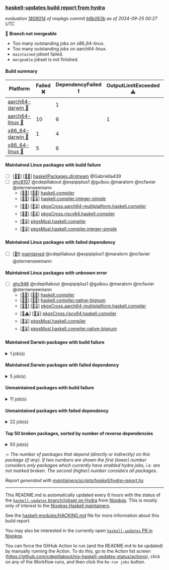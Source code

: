 ### [haskell-updates build report from hydra](https://hydra.nixos.org/jobset/nixpkgs/haskell-updates)
*evaluation [1809014](https://hydra.nixos.org/eval/1809014) of nixpkgs commit [b6b063b](https://github.com/NixOS/nixpkgs/commits/b6b063bdc265990fb87781682da974578b16443c) as of 2024-09-25 00:27 UTC*

🔴 **Branch not mergeable**
  * Too many outstanding jobs on x86_64-linux.
  * Too many outstanding jobs on aarch64-linux.
  * `maintained` jobset failed.
  * `mergeable` jobset is not finished.

#### Build summary

 | Platform | Failed ❌ | DependencyFailed ❗ | OutputLimitExceeded ⚠️ | TimedOut ⌛🚫 | Unfinished ⏳ | Success ✅ | 
 | --- | --- | --- | --- | --- | --- | --- | 
 | [aarch64-darwin 🍏](https://hydra.nixos.org/eval/1809014?filter=.aarch64-darwin) |  | 1 |  | 21 | 6385 | 158 | 
 | [aarch64-linux 📱](https://hydra.nixos.org/eval/1809014?filter=.aarch64-linux) | 10 | 6 | 1 | 1 | 2609 | 4033 | 
 | [x86_64-darwin 🍎](https://hydra.nixos.org/eval/1809014?filter=.x86_64-darwin) | 1 | 4 |  | 32 | 6525 | 25 | 
 | [x86_64-linux 🐧](https://hydra.nixos.org/eval/1809014?filter=.x86_64-linux) | 5 | 6 |  |  | 3961 | 2741 | 
#### Maintained Linux packages with build failure
- [ ] [[📱❌]](https://hydra.nixos.org/build/273444394) [[🐧❌]](https://hydra.nixos.org/build/273442606) [haskellPackages.dirstream](https://hydra.nixos.org/eval/1809014?filter=haskellPackages.dirstream) @Gabriella439
- [ ] [ghc8107](https://hydra.nixos.org/eval/1809014?filter=ghc8107) @cdepillabout @expipiplus1 @guibou @maralorn @ncfavier @sternenseemann
  - [[📱✅]](https://hydra.nixos.org/build/273456917) [[🐧✅]](https://hydra.nixos.org/build/273448830) [haskell.compiler](https://hydra.nixos.org/eval/1809014?filter=haskell.compiler.ghc8107)
  - [[📱✅]](https://hydra.nixos.org/build/273463640) [[🐧⏳]](https://hydra.nixos.org/build/273440646) [haskell.compiler.integer-simple](https://hydra.nixos.org/eval/1809014?filter=haskell.compiler.integer-simple.ghc8107)
  - [[📱✅]](https://hydra.nixos.org/build/273443511) [[🐧⏳]](https://hydra.nixos.org/build/273444396) [pkgsCross.aarch64-multiplatform.haskell.compiler](https://hydra.nixos.org/eval/1809014?filter=pkgsCross.aarch64-multiplatform.haskell.compiler.ghc8107)
  - [[📱❌]](https://hydra.nixos.org/build/273457758) [[🐧⏳]](https://hydra.nixos.org/build/273468052) [pkgsCross.riscv64.haskell.compiler](https://hydra.nixos.org/eval/1809014?filter=pkgsCross.riscv64.haskell.compiler.ghc8107)
  -  [[🐧⏳]](https://hydra.nixos.org/build/273463871) [pkgsMusl.haskell.compiler](https://hydra.nixos.org/eval/1809014?filter=pkgsMusl.haskell.compiler.ghc8107)
  -  [[🐧⏳]](https://hydra.nixos.org/build/273453619) [pkgsMusl.haskell.compiler.integer-simple](https://hydra.nixos.org/eval/1809014?filter=pkgsMusl.haskell.compiler.integer-simple.ghc8107)
#### Maintained Linux packages with failed dependency
- [ ] [[🐧❗]](https://hydra.nixos.org/build/273730328) [maintained](https://hydra.nixos.org/eval/1809014?filter=maintained) @cdepillabout @expipiplus1 @maralorn @ncfavier @sternenseemann
#### Maintained Linux packages with unknown error
- [ ] [ghc948](https://hydra.nixos.org/eval/1809014?filter=ghc948) @cdepillabout @expipiplus1 @guibou @maralorn @ncfavier @sternenseemann
  - [[📱✅]](https://hydra.nixos.org/build/273445854) [[🐧✅]](https://hydra.nixos.org/build/273453975) [haskell.compiler](https://hydra.nixos.org/eval/1809014?filter=haskell.compiler.ghc948)
  - [[📱✅]](https://hydra.nixos.org/build/273460119) [[🐧✅]](https://hydra.nixos.org/build/273445783) [haskell.compiler.native-bignum](https://hydra.nixos.org/eval/1809014?filter=haskell.compiler.native-bignum.ghc948)
  - [[📱✅]](https://hydra.nixos.org/build/273444263) [[🐧⏳]](https://hydra.nixos.org/build/273468122) [pkgsCross.aarch64-multiplatform.haskell.compiler](https://hydra.nixos.org/eval/1809014?filter=pkgsCross.aarch64-multiplatform.haskell.compiler.ghc948)
  - [[📱⚠️]](https://hydra.nixos.org/build/273458300) [[🐧⏳]](https://hydra.nixos.org/build/273447139) [pkgsCross.riscv64.haskell.compiler](https://hydra.nixos.org/eval/1809014?filter=pkgsCross.riscv64.haskell.compiler.ghc948)
  -  [[🐧⏳]](https://hydra.nixos.org/build/273450687) [pkgsMusl.haskell.compiler](https://hydra.nixos.org/eval/1809014?filter=pkgsMusl.haskell.compiler.ghc948)
  -  [[🐧⏳]](https://hydra.nixos.org/build/273458002) [pkgsMusl.haskell.compiler.native-bignum](https://hydra.nixos.org/eval/1809014?filter=pkgsMusl.haskell.compiler.native-bignum.ghc948)
#### Maintained Darwin packages with build failure
<details><summary>1 job(s) </summary>

- [ ] [[🍏✅]](https://hydra.nixos.org/build/273438431) [[🍎❌]](https://hydra.nixos.org/build/273438430) [wstunnel](https://hydra.nixos.org/eval/1809014?filter=wstunnel) @NeverBehave @R-VdP
</details>

#### Maintained Darwin packages with failed dependency
<details><summary>5 job(s) </summary>

- [ ] [ghc8107](https://hydra.nixos.org/eval/1809014?filter=ghc8107) @cdepillabout @expipiplus1 @guibou @maralorn @ncfavier @sternenseemann
  - [[🍏✅]](https://hydra.nixos.org/build/273463555) [[🍎⌛🚫]](https://hydra.nixos.org/build/273441832) [haskell.compiler](https://hydra.nixos.org/eval/1809014?filter=haskell.compiler.ghc8107)
  - [[🍏⏳]](https://hydra.nixos.org/build/273461302) [[🍎⌛🚫]](https://hydra.nixos.org/build/273463063) [haskell.compiler.integer-simple](https://hydra.nixos.org/eval/1809014?filter=haskell.compiler.integer-simple.ghc8107)
  - [[🍏❗]](https://hydra.nixos.org/build/273461468) [[🍎❗]](https://hydra.nixos.org/build/273455146) [pkgsCross.aarch64-multiplatform.haskell.compiler](https://hydra.nixos.org/eval/1809014?filter=pkgsCross.aarch64-multiplatform.haskell.compiler.ghc8107)
  - [[🍏❗]](https://hydra.nixos.org/build/273443827) [[🍎❗]](https://hydra.nixos.org/build/273451139) [pkgsCross.riscv64.haskell.compiler](https://hydra.nixos.org/eval/1809014?filter=pkgsCross.riscv64.haskell.compiler.ghc8107)
</details>

#### Unmaintained packages with build failure
<details><summary>11 job(s) </summary>

- [ ] [[🍏⏳]](https://hydra.nixos.org/build/273456527) [[📱❌]](https://hydra.nixos.org/build/273441775) [[🍎⏳]](https://hydra.nixos.org/build/273465137) [[🐧⏳]](https://hydra.nixos.org/build/273451545) [haskellPackages.anansi](https://hydra.nixos.org/eval/1809014?filter=haskellPackages.anansi)  ⤴️ 1 | 2
- [ ] [[🍏⏳]](https://hydra.nixos.org/build/273449835) [[📱❌]](https://hydra.nixos.org/build/273445548) [[🍎⏳]](https://hydra.nixos.org/build/273459510) [[🐧⏳]](https://hydra.nixos.org/build/273464558) [haskellPackages.nlopt-haskell](https://hydra.nixos.org/eval/1809014?filter=haskellPackages.nlopt-haskell)  ⤴️ 1 | 1
- [ ] [[🍏⏳]](https://hydra.nixos.org/build/273445134) [[📱⏳]](https://hydra.nixos.org/build/273455394) [[🍎⏳]](https://hydra.nixos.org/build/273467761) [[🐧❌]](https://hydra.nixos.org/build/273467737) [haskellPackages.si-timers](https://hydra.nixos.org/eval/1809014?filter=haskellPackages.si-timers)  ⤴️ 1 | 1
- [ ] [[🍏⏳]](https://hydra.nixos.org/build/273457064) [[📱❌]](https://hydra.nixos.org/build/273446899) [[🍎⏳]](https://hydra.nixos.org/build/273463078) [[🐧⏳]](https://hydra.nixos.org/build/273456172) [haskellPackages.GOST34112012-Hash](https://hydra.nixos.org/eval/1809014?filter=haskellPackages.GOST34112012-Hash) 
- [ ] [[🍏⏳]](https://hydra.nixos.org/build/273444620) [[📱⏳]](https://hydra.nixos.org/build/273454613) [[🍎⏳]](https://hydra.nixos.org/build/273459440) [[🐧❌]](https://hydra.nixos.org/build/273463331) [haskellPackages.clash-multisignal](https://hydra.nixos.org/eval/1809014?filter=haskellPackages.clash-multisignal) 
- [ ] [[🍏⏳]](https://hydra.nixos.org/build/273458322) [[📱❌]](https://hydra.nixos.org/build/273459450) [[🍎⏳]](https://hydra.nixos.org/build/273463487) [[🐧⏳]](https://hydra.nixos.org/build/273460098) [haskellPackages.clash-vhdl](https://hydra.nixos.org/eval/1809014?filter=haskellPackages.clash-vhdl) 
- [ ] [[🍏⏳]](https://hydra.nixos.org/build/273464361) [[📱❌]](https://hydra.nixos.org/build/273462280) [[🍎⏳]](https://hydra.nixos.org/build/273454979) [[🐧❌]](https://hydra.nixos.org/build/273456994) [haskellPackages.hs-asapo](https://hydra.nixos.org/eval/1809014?filter=haskellPackages.hs-asapo) 
- [ ] [[🍏⏳]](https://hydra.nixos.org/build/273458495) [[📱❌]](https://hydra.nixos.org/build/273460566) [[🍎⏳]](https://hydra.nixos.org/build/273467268) [[🐧⏳]](https://hydra.nixos.org/build/273447714) [haskellPackages.nspace](https://hydra.nixos.org/eval/1809014?filter=haskellPackages.nspace) 
- [ ] [[🍏⏳]](https://hydra.nixos.org/build/273465751) [[📱⏳]](https://hydra.nixos.org/build/273450202) [[🍎⏳]](https://hydra.nixos.org/build/273446676) [[🐧❌]](https://hydra.nixos.org/build/273459853) [haskellPackages.strict-mvar](https://hydra.nixos.org/eval/1809014?filter=haskellPackages.strict-mvar) 
- [ ] [[🍏⏳]](https://hydra.nixos.org/build/273441117) [[📱❌]](https://hydra.nixos.org/build/273448541) [[🍎⏳]](https://hydra.nixos.org/build/273463796) [[🐧⏳]](https://hydra.nixos.org/build/273448419) [haskellPackages.tiktoken](https://hydra.nixos.org/eval/1809014?filter=haskellPackages.tiktoken) 
- [ ] [[🍏⏳]](https://hydra.nixos.org/build/273456139) [[📱❌]](https://hydra.nixos.org/build/273450030) [[🍎⏳]](https://hydra.nixos.org/build/273452187) [[🐧⏳]](https://hydra.nixos.org/build/273461304) [haskellPackages.uncertain](https://hydra.nixos.org/eval/1809014?filter=haskellPackages.uncertain) 
</details>

#### Unmaintained packages with failed dependency
<details><summary>22 job(s) </summary>

- [ ] [microlens](https://hydra.nixos.org/eval/1809014?filter=microlens)  ⤴️ 154 | 597
  - [[🍏✅]](https://hydra.nixos.org/build/273440681) [[📱✅]](https://hydra.nixos.org/build/273446903) [[🍎⏳]](https://hydra.nixos.org/build/273456556) [[🐧✅]](https://hydra.nixos.org/build/273463917) [haskellPackages](https://hydra.nixos.org/eval/1809014?filter=haskellPackages.microlens)
  - [[🍏⏳]](https://hydra.nixos.org/build/273453382)  [[🍎❗]](https://hydra.nixos.org/build/273450781) [[🐧⏳]](https://hydra.nixos.org/build/273443033) [pkgsCross.ghcjs.haskell.packages.ghc98](https://hydra.nixos.org/eval/1809014?filter=pkgsCross.ghcjs.haskell.packages.ghc98.microlens)
  - [[🍏⏳]](https://hydra.nixos.org/build/273459428)  [[🍎❗]](https://hydra.nixos.org/build/273453862) [[🐧⏳]](https://hydra.nixos.org/build/273446773) [pkgsCross.ghcjs.haskell.packages.ghcHEAD](https://hydra.nixos.org/eval/1809014?filter=pkgsCross.ghcjs.haskell.packages.ghcHEAD.microlens)
  - [[🍏⌛🚫]](https://hydra.nixos.org/build/273442169)  [[🍎❗]](https://hydra.nixos.org/build/273453515) [[🐧⏳]](https://hydra.nixos.org/build/273466062) [pkgsCross.ghcjs.haskellPackages](https://hydra.nixos.org/eval/1809014?filter=pkgsCross.ghcjs.haskellPackages.microlens)
- [ ] [[🍏⏳]](https://hydra.nixos.org/build/273447464) [[📱❗]](https://hydra.nixos.org/build/273461023) [[🍎⏳]](https://hydra.nixos.org/build/273442846) [[🐧❗]](https://hydra.nixos.org/build/273463348) [haskellPackages.language-ats](https://hydra.nixos.org/eval/1809014?filter=haskellPackages.language-ats)  ⤴️ 1 | 3
- [ ] [[🍏⏳]](https://hydra.nixos.org/build/273464810) [[📱❗]](https://hydra.nixos.org/build/273457418) [[🍎⏳]](https://hydra.nixos.org/build/273447987) [[🐧❗]](https://hydra.nixos.org/build/273447767) [haskellPackages.hs2ats](https://hydra.nixos.org/eval/1809014?filter=haskellPackages.hs2ats)  ⤴️ 0 | 2
- [ ] [[🍏⏳]](https://hydra.nixos.org/build/273467938) [[📱❗]](https://hydra.nixos.org/build/273441479) [[🍎⏳]](https://hydra.nixos.org/build/273440915) [[🐧⏳]](https://hydra.nixos.org/build/273464974) [haskellPackages.anansi-hscolour](https://hydra.nixos.org/eval/1809014?filter=haskellPackages.anansi-hscolour) 
- [ ] [[🍏⏳]](https://hydra.nixos.org/build/273464936) [[📱❗]](https://hydra.nixos.org/build/273447970) [[🍎⏳]](https://hydra.nixos.org/build/273454363) [[🐧❗]](https://hydra.nixos.org/build/273456798) [haskellPackages.dhall-lex](https://hydra.nixos.org/eval/1809014?filter=haskellPackages.dhall-lex) 
- [ ] [hello](https://hydra.nixos.org/eval/1809014?filter=hello) 
  - [[🍏⏳]](https://hydra.nixos.org/build/273454810) [[📱⏳]](https://hydra.nixos.org/build/273447900) [[🍎⏳]](https://hydra.nixos.org/build/273461015) [[🐧⏳]](https://hydra.nixos.org/build/273460847) [haskellPackages](https://hydra.nixos.org/eval/1809014?filter=haskellPackages.hello)
  - [[🍏⏳]](https://hydra.nixos.org/build/273440834)  [[🍎❗]](https://hydra.nixos.org/build/273442887) [[🐧⏳]](https://hydra.nixos.org/build/273445064) [pkgsCross.ghcjs.haskell.packages.ghc98](https://hydra.nixos.org/eval/1809014?filter=pkgsCross.ghcjs.haskell.packages.ghc98.hello)
  - [[🍏⏳]](https://hydra.nixos.org/build/273441153)  [[🍎❗]](https://hydra.nixos.org/build/273448418) [[🐧⏳]](https://hydra.nixos.org/build/273455398) [pkgsCross.ghcjs.haskell.packages.ghcHEAD](https://hydra.nixos.org/eval/1809014?filter=pkgsCross.ghcjs.haskell.packages.ghcHEAD.hello)
  - [[🍏⌛🚫]](https://hydra.nixos.org/build/273456718)  [[🍎❗]](https://hydra.nixos.org/build/273456506) [[🐧⏳]](https://hydra.nixos.org/build/273451422) [pkgsCross.ghcjs.haskellPackages](https://hydra.nixos.org/eval/1809014?filter=pkgsCross.ghcjs.haskellPackages.hello)
  -    [[🐧⏳]](https://hydra.nixos.org/build/273449439) [pkgsMusl.haskellPackages](https://hydra.nixos.org/eval/1809014?filter=pkgsMusl.haskellPackages.hello)
  -    [[🐧⏳]](https://hydra.nixos.org/build/273461505) [pkgsStatic.haskell.packages.native-bignum.ghc948](https://hydra.nixos.org/eval/1809014?filter=pkgsStatic.haskell.packages.native-bignum.ghc948.hello)
  -    [[🐧⏳]](https://hydra.nixos.org/build/273441072) [pkgsStatic.haskell.packages.native-bignum.ghc982](https://hydra.nixos.org/eval/1809014?filter=pkgsStatic.haskell.packages.native-bignum.ghc982.hello)
  -    [[🐧⏳]](https://hydra.nixos.org/build/273449637) [pkgsStatic.haskellPackages](https://hydra.nixos.org/eval/1809014?filter=pkgsStatic.haskellPackages.hello)
- [ ] [[🍏⏳]](https://hydra.nixos.org/build/273447959) [[📱❗]](https://hydra.nixos.org/build/273459054) [[🍎⏳]](https://hydra.nixos.org/build/273441870) [[🐧⏳]](https://hydra.nixos.org/build/273466386) [haskellPackages.hmatrix-nlopt](https://hydra.nixos.org/eval/1809014?filter=haskellPackages.hmatrix-nlopt) 
- [ ] [[🍏⏳]](https://hydra.nixos.org/build/273461119) [[📱❗]](https://hydra.nixos.org/build/273451666) [[🍎⏳]](https://hydra.nixos.org/build/273458179) [[🐧❗]](https://hydra.nixos.org/build/273462791) [haskellPackages.hspec-dirstream](https://hydra.nixos.org/eval/1809014?filter=haskellPackages.hspec-dirstream) 
- [ ] [[🍏⏳]](https://hydra.nixos.org/build/273450016) [[📱⏳]](https://hydra.nixos.org/build/273461953) [[🍎⏳]](https://hydra.nixos.org/build/273442908) [[🐧❗]](https://hydra.nixos.org/build/273463675) [haskellPackages.io-classes-mtl](https://hydra.nixos.org/eval/1809014?filter=haskellPackages.io-classes-mtl) 
- [ ] [[🍏⏳]](https://hydra.nixos.org/build/273450584) [[📱⏳]](https://hydra.nixos.org/build/273466939) [[🍎❗]](https://hydra.nixos.org/build/273454664) [[🐧⏳]](https://hydra.nixos.org/build/273446253) [haskellPackages.redland](https://hydra.nixos.org/eval/1809014?filter=haskellPackages.redland) 
</details>

#### Top 50 broken packages, sorted by number of reverse dependencies
<details><summary>50 job(s) </summary>

[gogol-core](https://packdeps.haskellers.com/reverse/gogol-core) ⤴️ 184  
[haskell98](https://packdeps.haskellers.com/reverse/haskell98) ⤴️ 152  
[failure](https://packdeps.haskellers.com/reverse/failure) ⤴️ 72  
[enumerator](https://packdeps.haskellers.com/reverse/enumerator) ⤴️ 56  
[connection](https://packdeps.haskellers.com/reverse/connection) ⤴️ 53  
[util](https://packdeps.haskellers.com/reverse/util) ⤴️ 49  
[derive](https://packdeps.haskellers.com/reverse/derive) ⤴️ 48  
[web-routes](https://packdeps.haskellers.com/reverse/web-routes) ⤴️ 43  
[accelerate](https://packdeps.haskellers.com/reverse/accelerate) ⤴️ 42  
[syb-with-class](https://packdeps.haskellers.com/reverse/syb-with-class) ⤴️ 42  
[MonadCatchIO-transformers](https://packdeps.haskellers.com/reverse/MonadCatchIO-transformers) ⤴️ 41  
[TypeCompose](https://packdeps.haskellers.com/reverse/TypeCompose) ⤴️ 41  
[PrimitiveArray](https://packdeps.haskellers.com/reverse/PrimitiveArray) ⤴️ 35  
[crypto-random](https://packdeps.haskellers.com/reverse/crypto-random) ⤴️ 35  
[rank1dynamic](https://packdeps.haskellers.com/reverse/rank1dynamic) ⤴️ 33  
[dual](https://packdeps.haskellers.com/reverse/dual) ⤴️ 32  
[hsp](https://packdeps.haskellers.com/reverse/hsp) ⤴️ 32  
[distributed-static](https://packdeps.haskellers.com/reverse/distributed-static) ⤴️ 31  
[language-ecmascript](https://packdeps.haskellers.com/reverse/language-ecmascript) ⤴️ 31  
[distributed-process](https://packdeps.haskellers.com/reverse/distributed-process) ⤴️ 30  
[iteratee](https://packdeps.haskellers.com/reverse/iteratee) ⤴️ 29  
[polysemy-time](https://packdeps.haskellers.com/reverse/polysemy-time) ⤴️ 29  
[composite-base](https://packdeps.haskellers.com/reverse/composite-base) ⤴️ 28  
[polysemy-resume](https://packdeps.haskellers.com/reverse/polysemy-resume) ⤴️ 28  
[polysemy-conc](https://packdeps.haskellers.com/reverse/polysemy-conc) ⤴️ 27  
[regexpr](https://packdeps.haskellers.com/reverse/regexpr) ⤴️ 27  
[crypto-numbers](https://packdeps.haskellers.com/reverse/crypto-numbers) ⤴️ 25  
[either-unwrap](https://packdeps.haskellers.com/reverse/either-unwrap) ⤴️ 25  
[polysemy-log](https://packdeps.haskellers.com/reverse/polysemy-log) ⤴️ 25  
[HList](https://packdeps.haskellers.com/reverse/HList) ⤴️ 24  
[web-routes-th](https://packdeps.haskellers.com/reverse/web-routes-th) ⤴️ 24  
[Crypto](https://packdeps.haskellers.com/reverse/Crypto) ⤴️ 22  
[crypto-pubkey](https://packdeps.haskellers.com/reverse/crypto-pubkey) ⤴️ 22  
[haskelldb](https://packdeps.haskellers.com/reverse/haskelldb) ⤴️ 22  
[wxdirect](https://packdeps.haskellers.com/reverse/wxdirect) ⤴️ 22  
[BiobaseTypes](https://packdeps.haskellers.com/reverse/BiobaseTypes) ⤴️ 21  
[alg](https://packdeps.haskellers.com/reverse/alg) ⤴️ 21  
[mmsyn2](https://packdeps.haskellers.com/reverse/mmsyn2) ⤴️ 21  
[userid](https://packdeps.haskellers.com/reverse/userid) ⤴️ 21  
[wxc](https://packdeps.haskellers.com/reverse/wxc) ⤴️ 21  
[biocore](https://packdeps.haskellers.com/reverse/biocore) ⤴️ 20  
[reform](https://packdeps.haskellers.com/reverse/reform) ⤴️ 20  
[wxcore](https://packdeps.haskellers.com/reverse/wxcore) ⤴️ 20  
[attoparsec-enumerator](https://packdeps.haskellers.com/reverse/attoparsec-enumerator) ⤴️ 19  
[bytestring-show](https://packdeps.haskellers.com/reverse/bytestring-show) ⤴️ 19  
[cprng-aes](https://packdeps.haskellers.com/reverse/cprng-aes) ⤴️ 19  
[fay](https://packdeps.haskellers.com/reverse/fay) ⤴️ 19  
[harp](https://packdeps.haskellers.com/reverse/harp) ⤴️ 19  
[hsx2hs](https://packdeps.haskellers.com/reverse/hsx2hs) ⤴️ 19  
[incipit](https://packdeps.haskellers.com/reverse/incipit) ⤴️ 19  
</details>


*⤴️: The number of packages that depend (directly or indirectly) on this package (if any). If two numbers are shown the first (lower) number considers only packages which currently have enabled hydra jobs, i.e. are not marked broken. The second (higher) number considers all packages.*

*Report generated with [maintainers/scripts/haskell/hydra-report.hs](https://github.com/NixOS/nixpkgs/blob/haskell-updates/maintainers/scripts/haskell/hydra-report.hs)*


----------------------------------------------------------------------

This README.md is automatically updated every 6 hours with the status of the
[`haskell-updates` branch/jobset on Hydra](https://hydra.nixos.org/jobset/nixpkgs/haskell-updates)
from [Nixpkgs](https://github.com/NixOS/nixpkgs).  This is mostly only of
interest to the [Nixpkgs Haskell maintainers](https://github.com/orgs/NixOS/teams/haskell).

See the
[haskell-modules/HACKING.md](https://github.com/NixOS/nixpkgs/blob/haskell-updates/pkgs/development/haskell-modules/HACKING.md)
file for more information about this build report.

You may also be interested in the currently open
[`haskell-updates` PR in Nixpkgs](https://github.com/nixos/nixpkgs/pulls?q=is%3Apr+is%3Aopen+head%3Ahaskell-updates).

You can force the GitHub Action to run (and the README.md to be updated) by
manually running the Action.  To do this, go to the Action list screen
(https://github.com/cdepillabout/nix-haskell-updates-status/actions),
click on any of the Workflow runs, and then click the `Re-run jobs` button.
